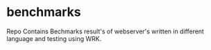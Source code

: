 # benchmarks
Repo Contains Bechmarks result's of webserver's written in different language and testing using WRK.
